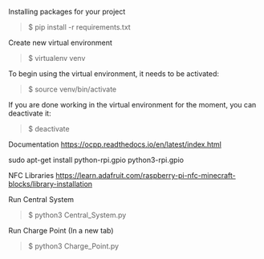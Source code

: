 Installing packages for your project
>$ pip install -r requirements.txt

Create new virtual environment
>$  virtualenv venv


To begin using the virtual environment, it needs to be activated:

>$ source venv/bin/activate


If you are done working in the virtual environment for the moment, you can deactivate it:

>$ deactivate

Documentation
https://ocpp.readthedocs.io/en/latest/index.html

sudo apt-get install python-rpi.gpio python3-rpi.gpio

NFC Libraries
https://learn.adafruit.com/raspberry-pi-nfc-minecraft-blocks/library-installation

Run Central System
>$ python3 Central_System.py

Run Charge Point (In a new tab)
>$ python3 Charge_Point.py


